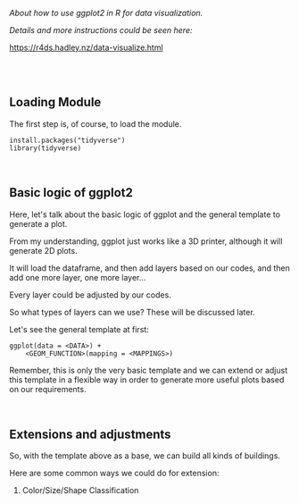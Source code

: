 *About how to use ggplot2 in R for data visualization.*

*Details and more instructions could be seen here:*

https://r4ds.hadley.nz/data-visualize.html

<br>
<br>

## **Loading Module**  

The first step is, of course, to load the module.

```
install.packages("tidyverse")
library(tidyverse)
```
<br>

## **Basic logic of ggplot2**

Here, let's talk about the basic logic of ggplot and the general template to generate a plot.  

From my understanding, ggplot just works like a 3D printer, although it will generate 2D plots.

It will load the dataframe, and then add layers based on our codes, and then add one more layer, one more layer...

Every layer could be adjusted by our codes.

So what types of layers can we use? These will be discussed later.

Let's see the general template at first:

```
ggplot(data = <DATA>) +
    <GEOM_FUNCTION>(mapping = <MAPPINGS>)
```
Remember, this is only the very basic template and we can extend or adjust this template in a flexible way in order to generate more useful plots based on our requirements.

<br>

## **Extensions and adjustments**

So, with the template above as a base, we can build all kinds of buildings.

Here are some common ways we could do for extension:

1. Color/Size/Shape Classification


